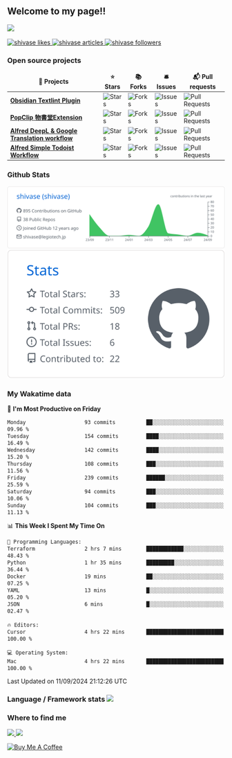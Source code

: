 
<h2>Welcome to my page!!</h2>

![](https://komarev.com/ghpvc/?username=shivase&color=red)

<p>
  <a href="https://zenn.dev/shivase">
    <img src="https://zenn.badge.nikaera.com/s/shivase/likes?style=flat-square" alt="shivase likes" />
  </a>
  <a href="https://zenn.dev/shivase/articles">
    <img src="https://zenn.badge.nikaera.com/s/shivase/articles?style=flat-square" alt="shivase articles" />
  </a>
  <a href="https://zenn.dev/shivase/followers">
    <img src="https://zenn.badge.nikaera.com/s/shivase/followers?style=flat-square" alt="shivase followers" />
  </a>
</p>

<h3>Open source projects</h3>
<table>
  <thead align="center">
    <tr border: none;>
      <td><b>🎁 Projects</b></td>
      <td><b>⭐ Stars</b></td>
      <td><b>📚 Forks</b></td>
      <td><b>🛎 Issues</b></td>
      <td><b>📬 Pull requests</b></td>
    </tr>
  </thead>
  <tbody>
    <tr>
      <td><a href="https://github.com/shivase/obsidian-textlint"><b>Obsidian Textlint Plugin</b></a></td>
      <td><img alt="Stars" src="https://img.shields.io/github/stars/shivase/obsidian-textlint?style=flat-square&labelColor=343b41"/></td>
      <td><img alt="Forks" src="https://img.shields.io/github/forks/shivase/obsidian-textlint?style=flat-square&labelColor=343b41"/></td>
      <td><img alt="Issues" src="https://img.shields.io/github/issues/shivase/obsidian-textlint?style=flat-square&labelColor=343b41"/></td>
      <td><img alt="Pull Requests" src="https://img.shields.io/github/issues-pr/shivase/obsidian-textlint?style=flat-square&labelColor=343b41"/></td>
    </tr>
    <tr>
      <td><a href="https://github.com/shivase/popclip-monokakido"><b>PopClip 物書堂Extension</b></a></td>
      <td><img alt="Stars" src="https://img.shields.io/github/stars/shivase/popclip-monokakido?style=flat-square&labelColor=343b41"/></td>
      <td><img alt="Forks" src="https://img.shields.io/github/forks/shivase/popclip-monokakido?style=flat-square&labelColor=343b41"/></td>
      <td><img alt="Issues" src="https://img.shields.io/github/issues/shivase/popclip-monokakido?style=flat-square&labelColor=343b41"/></td>
      <td><img alt="Pull Requests" src="https://img.shields.io/github/issues-pr/shivase/popclip-monokakido?style=flat-square&labelColor=343b41"/></td>
    </tr>
    <tr>
      <td><a href="https://github.com/shivase/alfred-workflow-deepl-google-translation"><b>Alfred DeepL & Google Translation workflow</b></a></td>
      <td><img alt="Stars" src="https://img.shields.io/github/stars/shivase/alfred-workflow-deepl-google-translation?style=flat-square&labelColor=343b41"/></td>
      <td><img alt="Forks" src="https://img.shields.io/github/forks/shivase/alfred-workflow-deepl-google-translation?style=flat-square&labelColor=343b41"/></td>
      <td><img alt="Issues" src="https://img.shields.io/github/issues/shivase/alfred-workflow-deepl-google-translation?style=flat-square&labelColor=343b41"/></td>
      <td><img alt="Pull Requests" src="https://img.shields.io/github/issues-pr/shivase/alfred-workflow-deepl-google-translation?style=flat-square&labelColor=343b41"/></td>
    </tr>
    <tr>
      <td><a href="https://github.com/shivase/alfred-simple-todoist"><b>Alfred Simple Todoist Workflow</b></a></td>
      <td><img alt="Stars" src="https://img.shields.io/github/stars/shivase/alfred-simple-todoist?style=flat-square&labelColor=343b41"/></td>
      <td><img alt="Forks" src="https://img.shields.io/github/forks/shivase/alfred-simple-todoist?style=flat-square&labelColor=343b41"/></td>
      <td><img alt="Issues" src="https://img.shields.io/github/issues/shivase/alfred-simple-todoist?style=flat-square&labelColor=343b41"/></td>
      <td><img alt="Pull Requests" src="https://img.shields.io/github/issues-pr/shivase/alfred-simple-todoist?style=flat-square&labelColor=343b41"/></td>
    </tr>
  </tbody>
</table>

<h3>Github Stats</h3>

![](https://raw.githubusercontent.com/shivase/profile-summary-cards/master/profile-summary-card-output/github/0-profile-details.svg)
![](https://raw.githubusercontent.com/shivase/profile-summary-cards/master/profile-summary-card-output/github/3-stats.svg)

<h3>My Wakatime data</h3>

<!--START_SECTION:waka-->
📅 **I'm Most Productive on Friday** 

```text
Monday                   93 commits          ██░░░░░░░░░░░░░░░░░░░░░░░   09.96 % 
Tuesday                  154 commits         ████░░░░░░░░░░░░░░░░░░░░░   16.49 % 
Wednesday                142 commits         ████░░░░░░░░░░░░░░░░░░░░░   15.20 % 
Thursday                 108 commits         ███░░░░░░░░░░░░░░░░░░░░░░   11.56 % 
Friday                   239 commits         ██████░░░░░░░░░░░░░░░░░░░   25.59 % 
Saturday                 94 commits          ███░░░░░░░░░░░░░░░░░░░░░░   10.06 % 
Sunday                   104 commits         ███░░░░░░░░░░░░░░░░░░░░░░   11.13 % 
```


📊 **This Week I Spent My Time On** 

```text
💬 Programming Languages: 
Terraform                2 hrs 7 mins        ████████████░░░░░░░░░░░░░   48.43 % 
Python                   1 hr 35 mins        █████████░░░░░░░░░░░░░░░░   36.44 % 
Docker                   19 mins             ██░░░░░░░░░░░░░░░░░░░░░░░   07.25 % 
YAML                     13 mins             █░░░░░░░░░░░░░░░░░░░░░░░░   05.20 % 
JSON                     6 mins              █░░░░░░░░░░░░░░░░░░░░░░░░   02.47 % 

🔥 Editors: 
Cursor                   4 hrs 22 mins       █████████████████████████   100.00 % 

💻 Operating System: 
Mac                      4 hrs 22 mins       █████████████████████████   100.00 % 
```


 Last Updated on 11/09/2024 21:12:26 UTC
<!--END_SECTION:waka-->

<h3>Language / Framework stats
<img src="https://cr-skills-chart-widget.azurewebsites.net/api/api?username=shivase" />


<h3>Where to find me</h3>
<p>
  <a href="https://www.twitter.com/shivasek5">
    <img src="https://img.shields.io/badge/twitter-%231DA1F2.svg?&style=for-the-badge&logo=twitter&logoColor=white" height=25>
  </a>
  <a href="https://zenn.dev/shivase">
    <img src="https://img.shields.io/badge/-Zenn-03363D.svg?logo=zenn&style=flat-square" height=25>
  </a>
</p>

<p>
  <a href="https://www.buymeacoffee.com/shivase" target="_blank" rel="noreferrer nofollow">
    <img src="https://cdn.buymeacoffee.com/buttons/default-red.png" alt="Buy Me A Coffee" height="30" width="150" >
  </a>
</p>
